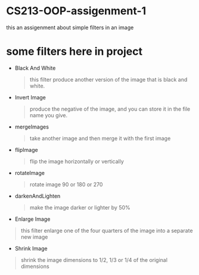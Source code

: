 # CS213-OOP-assigenment-1
this an assigenment  about simple filters in an image


# some filters here in project 
 - Black And White 
   > this filter produce another version of the image that is black and white.
 + Invert Image
   >produce the negative of the image, and you can store it in the file name you give.
 * mergeImages
   >take another image and then merge it with the first image 
 - flipImage
   >flip the image horizontally or vertically  
 + rotateImage
   >rotate image 90 or 180 or 270      
 * darkenAndLighten
   >make the image darker or lighter by 50%
 - Enlarge Image
  > this filter enlarge one of the four quarters of the image into a separate new image
 + Shrink Image
  >shrink the image dimensions to 1/2, 1/3 or 1/4 of the original dimensions
